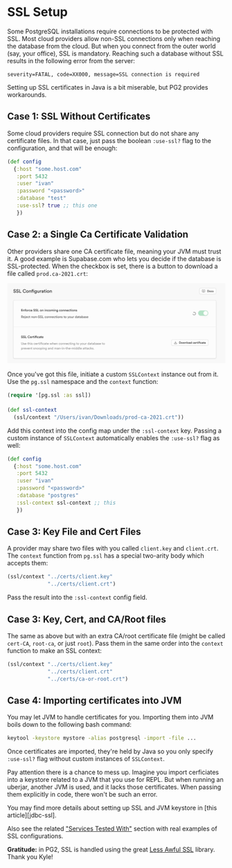 # SSL Setup

Some PostgreSQL installations require connections to be protected with SSL. Most
cloud providers allow non-SSL connections only when reaching the database from
the cloud. But when you connect from the outer world (say, your office), SSL is
mandatory. Reaching such a database without SSL results in the following error
from the server:

~~~text
severity=FATAL, code=XX000, message=SSL connection is required
~~~

Setting up SSL certificates in Java is a bit miserable, but PG2 provides
workarounds.

## Case 1: SSL Without Certificates

Some cloud providers require SSL connection but do not share any certificate
files. In that case, just pass the boolean `:use-ssl?` flag to the
configuration, and that will be enough:

~~~clojure
(def config
  {:host "some.host.com"
   :port 5432
   :user "ivan"
   :password "<password>"
   :database "test"
   :use-ssl? true ;; this one
   })
~~~

## Case 2: a Single Ca Certificate Validation

Other providers share one CA certificate file, meaning your JVM must trust it. A
good example is Supabase.com who lets you decide if the database is
SSL-protected. When the checkbox is set, there is a button to download a file
called `prod.ca-2021.crt`:

![](/media/supabase.png)

Once you've got this file, initiate a custom `SSLContext` instance out from
it. Use the `pg.ssl` namespace and the `context` function:

~~~clojure
(require '[pg.ssl :as ssl])

(def ssl-context
  (ssl/context "/Users/ivan/Downloads/prod-ca-2021.crt"))
~~~

Add this context into the config map under the `:ssl-context` key. Passing a
custom instance of `SSLContext` automatically enables the `:use-ssl?` flag as
well:

~~~clojure
(def config
  {:host "some.host.com"
   :port 5432
   :user "ivan"
   :password "<password>"
   :database "postgres"
   :ssl-context ssl-context ;; this
   })
~~~

## Case 3: Key File and Cert Files

A provider may share two files with you called `client.key` and
`client.crt`. The `context` function from `pg.ssl` has a special two-arity body
which accepts them:

~~~clojure
(ssl/context "../certs/client.key"
             "../certs/client.crt")
~~~

Pass the result into the `:ssl-context` config field.


## Case 3: Key, Cert, and CA/Root files

The same as above but with an extra CA/root certificate file (might be called
`cert-CA`, `root-ca`, or just `root`). Pass them in the same order into the
`context` function to make an SSL context:

~~~clojure
(ssl/context "../certs/client.key"
             "../certs/client.crt"
             "../certs/ca-or-root.crt")
~~~

## Case 4: Importing certificates into JVM

You may let JVM to handle certificates for you. Importing them into JVM boils
down to the following bash command:

~~~bash
keytool -keystore mystore -alias postgresql -import -file ...
~~~

Once certificates are imported, they're held by Java so you only specify
`:use-ssl?` flag without custom instances of `SSLContext`.

Pay attention there is a chance to mess up. Imagine you import cerficiates into
a keystore related to a JVM that you use for REPL. But when running an uberjar,
another JVM is used, and it lacks those certificates. When passing them
explicitly in code, there won't be such an error.

You may find more details about setting up SSL and JVM keystore in [this
article][jdbc-ssl].

Also see the related ["Services Tested With"](/docs/services.md) section with
real examples of SSL configurations.

[less-awful-ssl]: https://github.com/aphyr/less-awful-ssl

**Gratitude:** in PG2, SSL is handled using the great [Less Awful
SSL][less-awful-ssl] library. Thank you Kyle!
